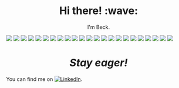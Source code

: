 <h1 align='center'> Hi there! :wave:</h1>
<p align='center'>I'm Beck.</p>

![](https://img.shields.io/badge/Code-Java-informational?style=flat&logo=Java&logoColor=white&color=007396)
![](https://img.shields.io/badge/Code-Nodejs-informational?style=flat&logo=Node.js&logoColor=white&color=339933)
![](https://img.shields.io/badge/Code-JavaScript-informational?style=flat&logo=JavaScript&logoColor=white&color=F7DF1E)
![](https://img.shields.io/badge/Code-TypeScript-informational?style=flat&logo=TypeScript&logoColor=white&color=007ACC)
![](https://img.shields.io/badge/Code-CoffeeScript-informational?style=flat&logo=CoffeeScript&logoColor=white&color=2F2625)
![](https://img.shields.io/badge/Code-Nextjs-informational?style=flat&logo=Next.js&logoColor=white&color=000000)
![](https://img.shields.io/badge/Code-React-informational?style=flat&logo=React&logoColor=white&color=61DAFB)
![](https://img.shields.io/badge/Code-StyledComponents-informational?style=flat&logo=styled-components&logoColor=white&color=DB7093)
![](https://img.shields.io/badge/Code-HTML5-informational?style=flat&logo=HTML5&logoColor=white&color=E34F26)
![](https://img.shields.io/badge/Code-CSS3-informational?style=flat&logo=CSS3&logoColor=white&color=1572B6)
![](https://img.shields.io/badge/Code-Vue-informational?style=flat&logo=Vue.js&logoColor=white&color=4FC08D)
![](https://img.shields.io/badge/Code-Webpack-informational?style=flat&logo=Webpack&logoColor=white&color=8DD6F9)
![](https://img.shields.io/badge/Code-Babel-informational?style=flat&logo=Babel&logoColor=white&color=F9DC3E)
![](https://img.shields.io/badge/Code-JWT-informational?style=flat&logo=JSON-Web-Tokens&logoColor=white&color=000000)
![](https://img.shields.io/badge/Code-Spring-informational?style=flat&logo=Spring&logoColor=white&color=6DB33F)
![](https://img.shields.io/badge/Database-MongoDB-informational?style=flat&logo=MongoDB&logoColor=white&color=47A248)
![](https://img.shields.io/badge/Database-MySQL-informational?style=flat&logo=MySQL&logoColor=white&color=4479A1)
![](https://img.shields.io/badge/Tool-Git-informational?style=flat&logo=Git&logoColor=white&color=F05032)
![](https://img.shields.io/badge/Tool-Docker-informational?style=flat&logo=Docker&logoColor=white&color=2496ED)
![](https://img.shields.io/badge/Tool-Jenkins-informational?style=flat&logo=Jenkins&logoColor=white&color=D24939)
![](https://img.shields.io/badge/Tool-Vargrant-informational?style=flat&logo=Vargrant&logoColor=white&color=1563FF)
![](https://img.shields.io/badge/Cloud-AWS-informational?style=flat&logo=Amazon-AWS&logoColor=white&color=232F3E)
![](https://img.shields.io/badge/Track-PivotalTracker-informational?style=flat&logo=Pivotal-Tracker&logoColor=white&color=517A9E)

<h1 align='center'><i>Stay eager!</i></h1>

You can find me on [![LinkedIn][1.1]][1].

<!-- Icons -->
[1.1]: https://img.shields.io/badge/linkedin-%230077B5.svg?&style=for-the-badge&logo=linkedin&logoColor=white (Beck @ Linkedin)

<!-- Links to your social media accounts -->
[1]: https://www.linkedin.com/in/beck-lin/


<!--
### Hi there 👋

**beeeeeeeeck/beeeeeeeeck** is a ✨ _special_ ✨ repository because its `README.md` (this file) appears on your GitHub profile.

Here are some ideas to get you started:

- 🔭 I’m currently working on ...
- 🌱 I’m currently learning ...
- 👯 I’m looking to collaborate on ...
- 🤔 I’m looking for help with ...
- 💬 Ask me about ...
- 📫 How to reach me: ...
- 😄 Pronouns: ...
- ⚡ Fun fact: ...
-->

